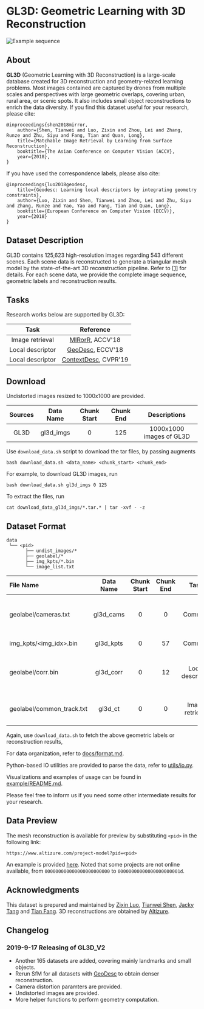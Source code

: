 # GL3D: Geometric Learning with 3D Reconstruction
![Example sequence](img/dataset_view.png)

## About

**GL3D** (Geometric Learning with 3D Reconstruction) is a large-scale database created for 3D reconstruction and geometry-related learning problems. Most images contained are captured by drones from multiple scales and perspectives with large geometric overlaps, covering urban, rural area, or scenic spots. It also includes small object reconstructions to enrich the data diversity. If you find this dataset useful for your research, please cite:

    @inproceedings{shen2018mirror,
        author={Shen, Tianwei and Luo, Zixin and Zhou, Lei and Zhang, Runze and Zhu, Siyu and Fang, Tian and Quan, Long},
        title={Matchable Image Retrieval by Learning from Surface Reconstruction},
        booktitle={The Asian Conference on Computer Vision (ACCV},
        year={2018},
    }

If you have used the correspondence labels, please also cite:

    @inproceedings{luo2018geodesc,
        title={Geodesc: Learning local descriptors by integrating geometry constraints},
        author={Luo, Zixin and Shen, Tianwei and Zhou, Lei and Zhu, Siyu and Zhang, Runze and Yao, Yao and Fang, Tian and Quan, Long},
        booktitle={European Conference on Computer Vision (ECCV)},
        year={2018}
    }

## Dataset Description

GL3D contains 125,623 high-resolution images regarding 543 different scenes. 
Each scene data is reconstructed to generate a triangular mesh model by the state-of-the-art 3D reconstruction pipeline. 
Refer to [\[1\]][1] for details. 
For each scene data, we provide the complete image sequence, geometric labels and reconstruction results.

## Tasks

Research works below are supported by GL3D:

|Task            |Reference                                           |
|:--------------:|:--------------------------------------------------:|
|Image retrieval |[MIRorR](https://arxiv.org/abs/1811.10343), ACCV'18 |
|Local descriptor|[GeoDesc](https://arxiv.org/abs/1807.06294), ECCV'18|
|Local descriptor|[ContextDesc](https://arxiv.org/abs/1904.04084), CVPR'19|

## Download

Undistorted images resized to 1000x1000 are provided.

| Sources |    Data Name   | Chunk Start | Chunk End |       Descriptions       |
|:-------:|:--------------:|:-----------:|:---------:|:------------------------:|
|   GL3D  |    gl3d_imgs   |      0      |    125    | 1000x1000 images of GL3D |

Use `download_data.sh` script to download the tar files, by passing augments
```
bash download_data.sh <data_name> <chunk_start> <chunk_end>
```
For example, to download GL3D images, run
```
bash download_data.sh gl3d_imgs 0 125
```

To extract the files, run
```
cat download_data_gl3d_imgs/*.tar.* | tar -xvf - -z
```

## Dataset Format 

```
data                          
 └── <pid> 
       ├── undist_images/*
       ├── geolabel/*
       ├── img_kpts/*.bin
       └── image_list.txt
```

|File Name                |Data Name|Chunk Start|Chunk End|Task            |Descriptions                                                           |
|:------------------------|:-------:|:---------:|:-------:|:--------------:|:---------------------------------------------------------------------:|
|geolabel/cameras.txt     |gl3d_cams |0          |0        |Common          |Camera intrisic/extrinsic parameters, recovered by SfM.                |
|img_kpts/<img_idx>.bin   |gl3d_kpts|0          |57       |Common          |Image keypoints detected by SIFT.                                      |
|geolabel/corr.bin        |gl3d_corr|0          |12        |Local descriptor|Image correspondences that haved survived from SfM.                    |
|geolabel/common_track.txt|gl3d_ct  |0          |0        |Image retrieval |Common track ratio of image pairs, computed from SfM.                  |

Again, use `download_data.sh` to fetch the above geometric labels or reconstruction results, 

For data organization, refer to [docs/format.md](doc/format.md).

Python-based IO utilities are provided to parse the data, refer to [utils/io.py](utils/io.py).

Visualizations and examples of usage can be found in [example/README.md](example/README.md).

Please feel free to inform us if you need some other intermediate results for your research.

## Data Preview
The mesh reconstruction is available for preview by substituting `<pid>` in the following link:

```
https://www.altizure.com/project-model?pid=<pid>
```

An example is provided [here](https://www.altizure.com/project-model?pid=57f8d9bbe73f6760f10e916a).
Noted that some projects are not online available, from `000000000000000000000000` to `00000000000000000000001d`.

## Acknowledgments
This dataset is prepared and maintained by
[Zixin Luo](mailto:zluoag@cse.ust.hk),
[Tianwei Shen](mailto:tshenaa@cse.ust.hk),
[Jacky Tang](mailto:jackytck@gmail.com) and
[Tian Fang](mailto:fangtian@altizure.com).
3D reconstructions are obtained by [Altizure](https://www.altizure.com/).

[1]: https://arxiv.org/abs/1811.10343

## Changelog
### 2019-9-17 Releasing of GL3D_V2
- Another 165 datasets are added, covering mainly landmarks and small objects.
- Rerun SfM for all datasets with [GeoDesc](https://github.com/lzx551402/geodesc) to obtain denser reconstruction.
- Camera distortion paramters are provided.
- Undistorted images are provided.
- More helper functions to perform geometry computation.
